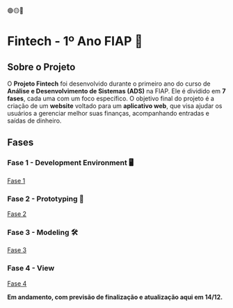🟢🟡🔴

# Fintech - 1º Ano FIAP 🚀

## Sobre o Projeto

O **Projeto Fintech** foi desenvolvido durante o primeiro ano do curso de **Análise e Desenvolvimento de Sistemas (ADS)** na FIAP. Ele é dividido em **7 fases**, cada uma com um foco específico. O objetivo final do projeto é a criação de um **website** voltado para um **aplicativo web**, que visa ajudar os usuários a gerenciar melhor suas finanças, acompanhando entradas e saídas de dinheiro.

## Fases

### Fase 1 - Development Environment 🖥️

[Fase 1](Documentation/Fase-1/Fase1.md)


### Fase 2 - Prototyping 🎨

[Fase 2](Documentation/Fase-2/Fase2.md)


### Fase 3 - Modeling 🛠️

[Fase 3](Documentation/Fase-3/Fase3.md)


### Fase 4 - View 

[Fase 4](Documentation/Fase-4/Fase4.md)



**Em andamento, com previsão de finalização e atualização aqui em 14/12.**
